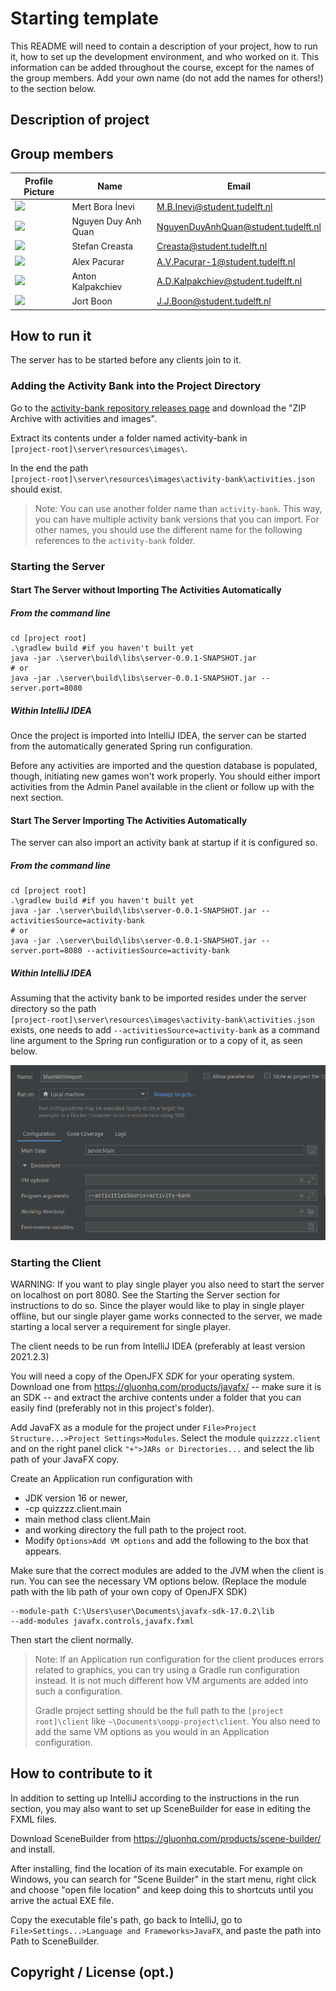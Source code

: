 # Starting template

This README will need to contain a description of your project, how to run it, how to set up the development environment, and who worked on it.
This information can be added throughout the course, except for the names of the group members.
Add your own name (do not add the names for others!) to the section below.

## Description of project

## Group members

| Profile Picture | Name                | Email                               |
|---|---------------------|-------------------------------------|
|![](https://gitlab.ewi.tudelft.nl/uploads/-/system/user/avatar/4765/avatar.png?width=50)| Mert Bora İnevi     | M.B.Inevi@student.tudelft.nl        |
| ![](https://secure.gravatar.com/avatar/4b5f3392146b1d1d4fd6f72160491492?s=50&d=identicon) | Nguyen Duy Anh Quan | NguyenDuyAnhQuan@student.tudelft.nl |
| ![](https://secure.gravatar.com/avatar/d7f782ec04f7eeea0f5b3d0fc2344554?s=800&d=identicon)| Stefan Creasta      | Creasta@student.tudelft.nl          |
| ![](https://secure.gravatar.com/avatar/e7f1f03a262adfea4a79b04419a980cd?s=800&d=identicon)| Alex Pacurar        | A.V.Pacurar-1@student.tudelft.nl    |
| ![](https://secure.gravatar.com/avatar/d8acca759ee2e58d0defad94780d05ac?s=800&d=identicon)| Anton Kalpakchiev   | A.D.Kalpakchiev@student.tudelft.nl  |
| ![](https://eu.ui-avatars.com/api/?name=JB&amp;length=4&amp;size=50&amp;color=DDD&amp;background=389fff&amp;font-size=0.325)| Jort Boon           | J.J.Boon@student.tudelft.nl         |

<!-- Instructions (remove once assignment has been completed -->
<!-- - Add (only!) your own name to the table above (use Markdown formatting) -->
<!-- - Mention your *student* email address -->
<!-- - Preferably add a recognizable photo, otherwise add your GitLab photo -->
<!-- - (please make sure the photos have the same size) --> 

## How to run it

The server has to be started before any clients join to it.

### Adding the Activity Bank into the Project Directory

Go to the [activity-bank repository releases page](https://gitlab.ewi.tudelft.nl/cse1105/2021-2022/activity-bank/-/releases) and download the "ZIP Archive with activities and images".

Extract its contents under a folder named activity-bank in\
`[project-root]\server\resources\images\`.

In the end the path\
`[project-root]\server\resources\images\activity-bank\activities.json`\
should exist.

> Note: You can use another folder name than `activity-bank`. This way, you can have multiple activity bank versions that you can import. For other names, you should use the different name for the following references to the `activity-bank` folder.

### Starting the Server

#### Start The Server without Importing The Activities Automatically

##### From the command line
```
cd [project root]
.\gradlew build #if you haven't built yet
java -jar .\server\build\libs\server-0.0.1-SNAPSHOT.jar
# or
java -jar .\server\build\libs\server-0.0.1-SNAPSHOT.jar --server.port=8080
```

##### Within IntelliJ IDEA
Once the project is imported into IntelliJ IDEA, the server can be started from the automatically generated Spring run configuration.

Before any activities are imported and the question database is populated, though, initiating new games won't work properly. You should either import activities from the Admin Panel available in the client or follow up with the next section.

#### Start The Server Importing The Activities Automatically
The server can also import an activity bank at startup if it is configured so.

##### From the command line
```
cd [project root]
.\gradlew build #if you haven't built yet
java -jar .\server\build\libs\server-0.0.1-SNAPSHOT.jar --activitiesSource=activity-bank
# or
java -jar .\server\build\libs\server-0.0.1-SNAPSHOT.jar --server.port=8080 --activitiesSource=activity-bank
```

##### Within IntelliJ IDEA
Assuming that the activity bank to be imported resides under the server directory so the path\
`[project-root]\server\resources\images\activity-bank\activities.json`\
exists, one needs to add `--activitiesSource=activity-bank` as a command line argument to the Spring run configuration or to a copy of it, as seen below.

![](readme-server-run-import.png)

### Starting the Client
WARNING: If you want to play single player you also need to start the server on localhost on port 8080.
See the Starting the Server section for instructions to do so.
Since the player would like to play in single player offline, but our single player game
works connected to the server, we made starting a local server a requirement for single player.

The client needs to be run from IntelliJ IDEA (preferably at least version 2021.2.3)

You will need a copy of the OpenJFX *SDK* for your operating system. Download one from https://gluonhq.com/products/javafx/ -- make sure it is an SDK -- and extract the archive contents under a folder that you can easily find (preferably not in this project's folder).

Add JavaFX as a module for the project under `File>Project Structure...>Project Settings>Modules`. Select the module `quizzzz.client` and on the right panel click `"+">JARs or Directories...` and select the lib path of your JavaFX copy.

Create an Application run configuration with
- JDK version 16 or newer,
- -cp quizzzz.client.main
- main method class client.Main
- and working directory the full path to the project root.
- Modify `Options>Add VM options` and add the following to the box that appears.

Make sure that the correct modules are added to the JVM when the client is run. You can see the necessary VM options below. (Replace the module path with the lib path of your own copy of OpenJFX SDK)
```
--module-path C:\Users\user\Documents\javafx-sdk-17.0.2\lib 
--add-modules javafx.controls,javafx.fxml
```

Then start the client normally.

> Note: If an Application run configuration for the client produces errors related to graphics, you can try using a Gradle run configuration instead.
> It is not much different how VM arguments are added into such a configuration.
>
> Gradle project setting should be the full path to the `[project root]\client` like `~\Documents\oopp-project\client`. You also need to add the same VM options as you would in an Application configuration.

## How to contribute to it
In addition to setting up IntelliJ according to the instructions in the run section, you may also want to set up SceneBuilder for ease in editing the FXML files.

Download SceneBuilder from https://gluonhq.com/products/scene-builder/ and install.

After installing, find the location of its main executable. For example on Windows, you can search for "Scene Builder" in the start menu,
right click and choose "open file location" and keep doing this to shortcuts until you arrive the actual EXE file.

Copy the executable file's path, go back to IntelliJ, go to `File>Settings...>Language and Frameworks>JavaFX`, and paste the path into Path to SceneBuilder.

## Copyright / License (opt.)
